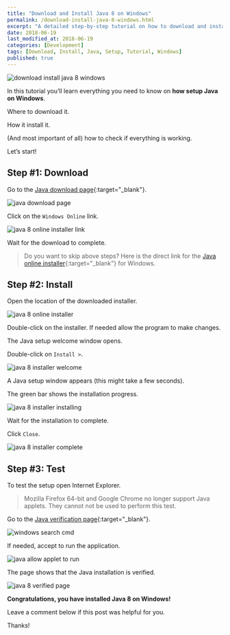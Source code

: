 ```yaml
---
title: "Download and Install Java 8 on Windows"
permalink: /download-install-java-8-windows.html
excerpt: "A detailed step-by-step tutorial on how to download and install Java 8 on Windows."
date: 2018-06-19
last_modified_at: 2018-06-19
categories: [Development]
tags: [Download, Install, Java, Setup, Tutorial, Windows]
published: true
---
```


<img src="{{ site.url }}/assets/images/posts/development/java/download-install-java-8-windows.png" alt="download install java 8 windows" class="align-right title-image">

In this tutorial you’ll learn everything you need to know on **how setup Java on Windows**.

Where to download it.

How it install it.

(And most important of all) how to check if everything is working.

Let’s start!

## Step #1: Download

Go to the [Java download page](https://java.com/en/download/manual.jsp){:target="_blank"}.

<img src="{{ site.url }}/assets/images/posts/development/java/java-download-page.jpg" alt="java download page">

Click on the `Windows Online` link.

<img src="{{ site.url }}/assets/images/posts/development/java/java-8-online-installer-link.jpg" alt="java 8 online installer link">

Wait for the download to complete.

> Do you want to skip above steps? Here is the direct link for the [Java online installer](http://javadl.oracle.com/webapps/download/AutoDL?BundleId=233169_512cd62ec5174c3487ac17c61aaa89e8){:target="_blank"} for Windows.

## Step #2: Install

Open the location of the downloaded installer.

<img src="{{ site.url }}/assets/images/posts/development/java/java-8-online-installer.jpg" alt="java 8 online installer">

Double-click on the installer. If needed allow the program to make changes.

The Java setup welcome window opens.

Double-click on `Install >`.

<img src="{{ site.url }}/assets/images/posts/development/java/java-8-installer-welcome.jpg" alt="java 8 installer welcome">

A Java setup window appears (this might take a few seconds).

The green bar shows the installation progress.

<img src="{{ site.url }}/assets/images/posts/development/java/java-8-installer-installing.jpg" alt="java 8 installer installing">

Wait for the installation to complete.

Click `Close`.

<img src="{{ site.url }}/assets/images/posts/development/java/java-8-installer-complete.jpg" alt="java 8 installer complete">

## Step #3: Test

To test the setup open Internet Explorer.

> Mozilla Firefox 64-bit and Google Chrome no longer support Java applets. They cannot not be used to perform this test.

Go to the [Java verification page](https://www.java.com/en/download/installed.jsp?detect=jre){:target="_blank"}.

<img src="{{ site.url }}/assets/images/posts/development/java/java-verification-page.jpg" alt="windows search cmd">

If needed, accept to run the application.

<img src="{{ site.url }}/assets/images/posts/development/java/java-allow-applet-to-run.jpg" alt="java allow applet to run">

The page shows that the Java installation is verified.

<img src="{{ site.url }}/assets/images/posts/development/java/java-8-verified-page.jpg" alt="java 8 verified page">

**Congratulations, you have installed Java 8 on Windows!**

Leave a comment below if this post was helpful for you.

Thanks!
